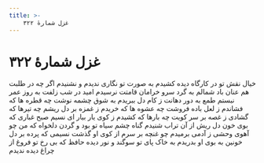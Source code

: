 ```yaml
---
title: >-
    غزل شمارهٔ ۳۲۲
---
```

# غزل شمارهٔ ۳۲۲

خیال نقش تو در کارگاه دیده کشیدم
به صورت تو نگاری ندیدم و نشنیدم
اگر چه در طلبت هم عنان باد شمالم
به گرد سرو خرامان قامتت نرسیدم
امید در شب زلفت به روز عمر نبستم
طمع به دور دهانت ز کام دل ببریدم
به شوق چشمه نوشت چه قطره ها که فشاندم
ز لعل باده فروشت چه عشوه ها که خریدم
ز غمزه بر دل ریشم چه تیرها که گشادی
ز غصه بر سر کویت چه بارها که کشیدم
ز کوی یار بیار ای نسیم صبح غباری
که بوی خون دل ریش از آن تراب شنیدم
گناه چشم سیاه تو بود و گردن دلخواه
که من چو آهوی وحشی ز آدمی برمیدم
چو غنچه بر سرم از کوی او گذشت نسیمی
که پرده بر دل خونین به بوی او بدریدم
به خاک پای تو سوگند و نور دیده حافظ
که بی رخ تو فروغ از چراغ دیده ندیدم
